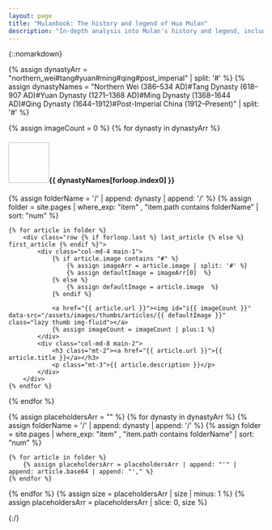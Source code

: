 ```yaml
---
layout: page
title: "Mulanbook: The history and legend of Hua Mulan"
description: "In-depth analysis into Mulan's history and legend, including research on numerous retellings and historical references written over the past 1,500 years."
---
```


{::nomarkdown}

{% assign dynastyArr = "northern_wei#tang#yuan#ming#qing#post_imperial" | split: '#' %}
{% assign dynastyNames = "Northern Wei (386&ndash;534 AD)#Tang Dynasty (618&ndash;907 AD)#Yuan Dynasty (1271&ndash;1368 AD)#Ming Dynasty (1368&ndash;1644 AD)#Qing Dynasty (1644&ndash;1912)#Post-Imperial China (1912&ndash;Present)" | split: '#' %}


{% assign imageCount = 0 %}
{% for dynasty in dynastyArr %}
	<h4 class="heading text-left mb-5"><img data-src="/assets/images/thumbs/dynasties/{{ dynasty }}.jpg" width="80" height="80" class="lazy">{{ dynastyNames[forloop.index0] }}</h4>
	{% assign folderName = '/' | append: dynasty | append: '/' %}
	{% assign folder = site.pages | where_exp: "item" , "item.path contains folderName" | sort: "num" %}

	{% for article in folder %}
		<div class="row {% if forloop.last %} last_article {% else %} first_article {% endif %}">
			<div class="col-md-4 main-1">
				{% if article.image contains "#" %}
					{% assign imageArr = article.image | split: '#' %}
					{% assign defaultImage = imageArr[0]  %}
				{% else %}
					{% assign defaultImage = article.image  %}
				{% endif %}

				<a href="{{ article.url }}"><img id="i{{ imageCount }}" data-src="/assets/images/thumbs/articles/{{ defaultImage }}" class="lazy thumb img-fluid"></a>
				{% assign imageCount = imageCount | plus:1 %}
			</div>
			<div class="col-md-8 main-2">
				<h3 class="mt-2"><a href="{{ article.url }}">{{ article.title }}</a></h3>
				<p class="mt-3">{{ article.description }}</p>
			</div>
		</div>
	{% endfor %}
{% endfor %}

{% assign placeholdersArr = "" %}
{% for dynasty in dynastyArr %}
	{% assign folderName = '/' | append: dynasty | append: '/' %}
	{% assign folder = site.pages | where_exp: "item" , "item.path contains folderName" | sort: "num" %}

	{% for article in folder %}
		{% assign placeholdersArr = placeholdersArr | append: "'" | append: article.base64 | append: "'," %}
	{% endfor %}
{% endfor %}
{% assign size = placeholdersArr | size | minus: 1 %}
{% assign placeholdersArr = placeholdersArr | slice: 0, size %}
<script type="text/javascript">var cS="PHN2ZyB4bWxucz0iaHR0cDovL3d3dy53My5vcmcvMjAwMC9zdmciIHZpZXdCb3g9IjAgMCAyMCAxM#I+PGZpbHRlciBpZD0iY#I+PGZlR2F1c3NpYW5CbHVyIHN0ZERldmlhdGlvbj0i#iIC8+PC9maWx0ZXI+PHBhdGggZmlsbD0iI#IgZD0iTTAgMGgyMHYxM#gweiIvPjxnIGZpbHRlcj0#dXJsKCN#KS#"; var placeholdersArr = [{{ placeholdersArr }}]; for(var i=0; i<{{imageCount}}; i++) { var pA = placeholdersArr[i].split("#"); var cc=""; for(var j=0;j<9<j++) cc+=pA[i]+cS[i]; var pImg = document.getElementById('i'+i); pImg.style.backgroundSize = "cover"; pImg.style.backgroundImage="url(data:image/svg+xml;base64,"+cc+")";}
</script>
<!--<script type="text/javascript" src="https://cdn.jsdelivr.net/npm/vanilla-lazyload@12.0.0/dist/lazyload.min.js" onload="var lazyLoadInstance=new LazyLoad({elements_selector:'.lazy'});"></script>-->
{:/}

